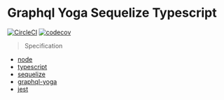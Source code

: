 # Graphql Yoga Sequelize Typescript 
[![CircleCI](https://circleci.com/gh/dooboolab/ts-graphql-yoga-sequelize.svg?style=shield)](https://circleci.com/gh/dooboolab/ts-graphql-yoga-sequelize)
[![codecov](https://codecov.io/gh/dooboolab/ts-graphql-yoga-sequelize/branch/master/graph/badge.svg)](https://codecov.io/gh/dooboolab/ts-graphql-yoga-sequelize)

> Specification
* [node](https://nodejs.org)
* [typescript](https://typescriptlang.org)
* [sequelize](http://docs.sequelizejs.com)
* [graphql-yoga](https://github.com/prisma/graphql-yoga)
* [jest](https://jestjs.io)
